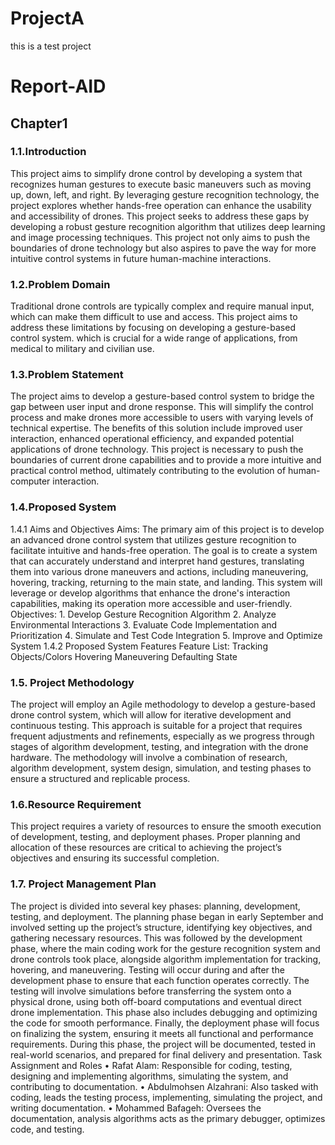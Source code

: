 # ProjectA
this is a test project
<h1>Report-AID</h1>
<h2>Chapter1</h2>
<h3>1.1.Introduction</h3>
<p>This project aims to simplify drone control by developing a system that recognizes human gestures to execute basic maneuvers such as moving up, down, left, and right. By leveraging gesture recognition technology, the project explores whether hands-free operation can enhance the usability and accessibility of drones. This project seeks to address these gaps by developing a robust gesture recognition algorithm that utilizes deep learning and image processing techniques. This project not only aims to push the boundaries of drone technology but also aspires to pave the way for more intuitive control systems in future human-machine interactions.</p>
<h3>1.2.Problem Domain</h3>
<p>Traditional drone controls are typically complex and require manual input, which can make them difficult to use and access. This project aims to address these limitations by focusing on developing a gesture-based control system. which is crucial for a wide range of applications, from medical to military and civilian use.</p>
<h3>1.3.Problem Statement</h3>
<p>The project aims to develop a gesture-based control system to bridge the gap between user input and drone response. This will simplify the control process and make drones more accessible to users with varying levels of technical expertise. The benefits of this solution include improved user interaction, enhanced operational efficiency, and expanded potential applications of drone technology. This project is necessary to push the boundaries of current drone capabilities and to provide a more intuitive and practical control method, ultimately contributing to the evolution of human-computer interaction.</p>
<h3>1.4.Proposed System </h3>
<p>
1.4.1 Aims and Objectives
Aims: The primary aim of this project is to develop an advanced drone control system that utilizes gesture recognition to facilitate intuitive and hands-free operation. The goal is to create a system that can accurately understand and interpret hand gestures, translating them into various drone maneuvers and actions, including maneuvering, hovering, tracking, returning to the main state, and landing. This system will leverage or develop algorithms that enhance the drone's interaction capabilities, making its operation more accessible and user-friendly.
Objectives:
1.	Develop Gesture Recognition Algorithm
2.	Analyze Environmental Interactions
3.	Evaluate Code Implementation and Prioritization
4.	Simulate and Test Code Integration
5.	Improve and Optimize System
1.4.2 Proposed System Features
Feature List:
Tracking Objects/Colors
Hovering
Maneuvering
Defaulting State
</p>
<h3>1.5. Project Methodology </h3>
<p>The project will employ an Agile methodology to develop a gesture-based drone control system, which will allow for iterative development and continuous testing. This approach is suitable for a project that requires frequent adjustments and refinements, especially as we progress through stages of algorithm development, testing, and integration with the drone hardware. The methodology will involve a combination of research, algorithm development, system design, simulation, and testing phases to ensure a structured and replicable process.</p>
<h3>1.6.Resource Requirement </h3>
<p>This project requires a variety of resources to ensure the smooth execution of development, testing, and deployment phases. Proper planning and allocation of these resources are critical to achieving the project’s objectives and ensuring its successful completion.</p>
<h3>1.7. Project Management Plan </h3>
<p>The project is divided into several key phases: planning, development, testing, and deployment. The planning phase began in early September and involved setting up the project’s structure, identifying key objectives, and gathering necessary resources. This was followed by the development phase, where the main coding work for the gesture recognition system and drone controls took place, alongside algorithm implementation for tracking, hovering, and maneuvering.
Testing will occur during and after the development phase to ensure that each function operates correctly. The testing will involve simulations before transferring the system onto a physical drone, using both off-board computations and eventual direct drone implementation. This phase also includes debugging and optimizing the code for smooth performance.
Finally, the deployment phase will focus on finalizing the system, ensuring it meets all functional and performance requirements. During this phase, the project will be documented, tested in real-world scenarios, and prepared for final delivery and presentation.
Task Assignment and Roles
•	Rafat Alam: Responsible for coding, testing, designing and implementing algorithms, simulating the system, and contributing to documentation.
•	Abdulmohsen Alzahrani: Also tasked with coding, leads the testing process, implementing, simulating the project, and writing documentation.
•	Mohammed Bafageh: Oversees the documentation, analysis algorithms acts as the primary debugger, optimizes code, and testing.
</p>



